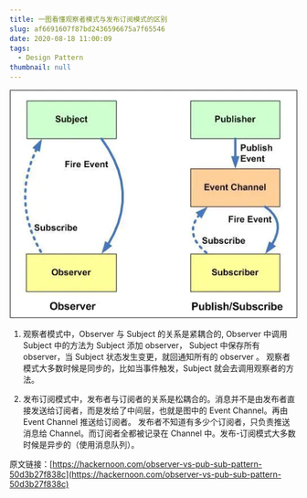 ```yaml
---
title: 一图看懂观察者模式与发布订阅模式的区别
slug: af6691607f87bd2436596675a7f65546
date: 2020-08-18 11:00:09
tags:
  - Design Pattern
thumbnail: null
---
```


![](./assets/15fe1b1f174cd376.png)

1. 观察者模式中，Observer 与 Subject 的关系是紧耦合的, Observer 中调用 Subject 中的方法为 Subject 添加 observer， Subject 中保存所有 observer，当 Subject 状态发生变更，就回通知所有的 observer 。 观察者模式大多数时候是同步的，比如当事件触发，Subject 就会去调用观察者的方法。

2. 发布订阅模式中，发布者与订阅者的关系是松耦合的。消息并不是由发布者直接发送给订阅者，而是发给了中间层，也就是图中的 Event Channel。再由 Event
Channel 推送给订阅者。 发布者不知道有多少个订阅者，只负责推送消息给 Channel。而订阅者全都被记录在 Channel 中。发布-订阅模式大多数时候是异步的（使用消息队列）。

原文链接：[https://hackernoon.com/observer-vs-pub-sub-pattern-50d3b27f838c](https://hackernoon.com/observer-vs-pub-sub-pattern-50d3b27f838c)
